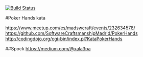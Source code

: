 [![Build Status](https://travis-ci.org/islomar/katas.svg?branch=master)](https://travis-ci.org/islomar/katas)

#Poker Hands kata

https://www.meetup.com/es/madswcraft/events/232634578/
https://github.com/SoftwareCraftsmanshipMadrid/PokerHands
http://codingdojo.org/cgi-bin/index.pl?KataPokerHands


##Spock
https://medium.com/@xala3pa
